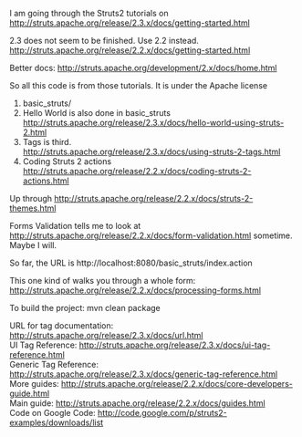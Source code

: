 I am going through the Struts2 tutorials on http://struts.apache.org/release/2.3.x/docs/getting-started.html  

2.3 does not seem to be finished. Use 2.2 instead.  http://struts.apache.org/release/2.2.x/docs/getting-started.html    

Better docs: http://struts.apache.org/development/2.x/docs/home.html    

So all this code is from those tutorials. It is under the Apache license    

1. basic_struts/  
2. Hello World is also done in basic_struts   
http://struts.apache.org/release/2.3.x/docs/hello-world-using-struts-2.html  
3. Tags is third.  
http://struts.apache.org/release/2.3.x/docs/using-struts-2-tags.html
4. Coding Struts 2 actions
http://struts.apache.org/release/2.2.x/docs/coding-struts-2-actions.html   

Up through http://struts.apache.org/release/2.2.x/docs/struts-2-themes.html     

Forms Validation tells me to look at http://struts.apache.org/release/2.2.x/docs/form-validation.html sometime. Maybe I will.    

So far, the URL is http://localhost:8080/basic_struts/index.action    

This one kind of walks you through a whole form:
http://struts.apache.org/release/2.2.x/docs/processing-forms.html    

To build the project: mvn clean package    

URL for tag documentation: http://struts.apache.org/release/2.3.x/docs/url.html   
UI Tag Reference: http://struts.apache.org/release/2.3.x/docs/ui-tag-reference.html  
Generic Tag Reference: http://struts.apache.org/release/2.3.x/docs/generic-tag-reference.html    
More guides: http://struts.apache.org/release/2.2.x/docs/core-developers-guide.html  
Main guide: http://struts.apache.org/release/2.2.x/docs/guides.html   
Code on Google Code: http://code.google.com/p/struts2-examples/downloads/list   

